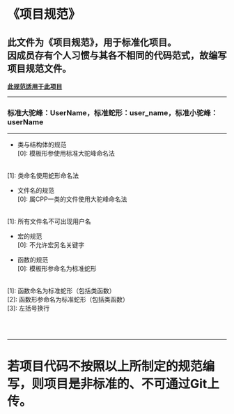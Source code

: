 # 《项目规范》
## 此文件为《项目规范》，用于标准化项目。<br>因成员存有个人习惯与其各不相同的代码范式，故编写项目规范文件。

<strong><u>此规范适用于此项目</u></strong>

***

### 标准大驼峰：UserName，标准蛇形：user_name，标准小驼峰：userName

***

- 类与结构体的规范<br>
[0]: 模板形参使用标准大驼峰命名法
<br>
[1]: 类命名使用蛇形命名法

- 文件名的规范<br>
[0]: 属CPP一类的文件使用大驼峰命名法
<br>
[1]: 所有文件名不可出现用户名

- 宏的规范<br>
[0]: 不允许宏另名关键字

- 函数的规范<br>
[0]: 模板形参命名为标准蛇形
<br>
[1]: 函数命名为标准蛇形（包括类函数）
<br>
[2]: 函数形参命名为标准蛇形（包括类函数）
<br>
[3]: 左括号换行

<br> <br>

***
# 若项目代码不按照以上所制定的规范编写，则项目是非标准的、不可通过Git上传。